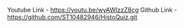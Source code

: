 Youtube Link - https://youtu.be/wyAWIzzZ8cg
Github Link - https://github.com/ST10482946/HistoQuiz.git
